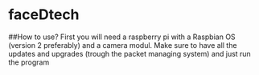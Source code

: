# faceDtech


##How to use?
First you will need a raspberry pi with a Raspbian OS (version 2 preferably) and a camera modul. Make sure to have all the updates and upgrades (trough the packet managing system) and just run the program



